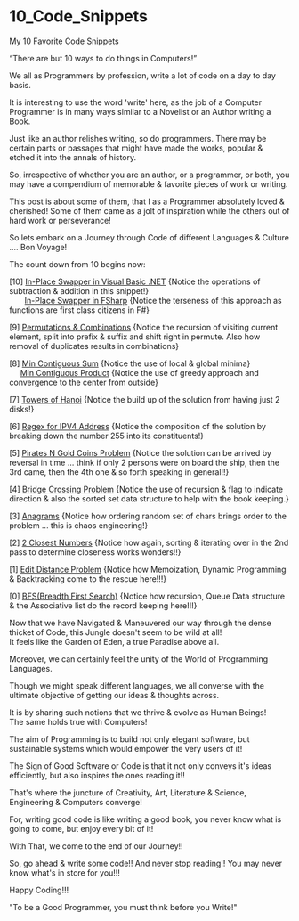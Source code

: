 # 10_Code_Snippets
My 10 Favorite Code Snippets

“There are but 10 ways to do things in Computers!”

<p> We all as Programmers by profession, write a lot of code on a day to day basis. </p>
<p>It is interesting to use the word 'write' here, as the job of a Computer Programmer is in many ways similar to a Novelist or an Author writing a Book. </p>
<p>Just like an author relishes writing, so do programmers. There may be certain parts or passages that might have made the works, popular & etched it into the annals of history.</p>
<p>So, irrespective of whether you are an author, or a programmer, or both, you may have a compendium of memorable & favorite pieces of work or writing.</p>
<p>This post is about some of them, that I as a Programmer absolutely loved & cherished! Some of them came as a jolt of inspiration while the others out of hard work or perseverance!</p>
<p>So lets embark on a Journey through Code of different Languages & Culture .... Bon Voyage!</p>
<p>The count down from 10 begins now:</p>

[10] [In-Place Swapper in Visual Basic .NET](001_10_a.vb) {Notice the operations of subtraction & addition in this snippet!} <br>
     &nbsp;&nbsp;&nbsp;&nbsp;&nbsp;&nbsp;&nbsp;[In-Place Swapper in FSharp](002_10_b.fs) {Notice the terseness of this approach as functions are first class citizens in F#}

[9] [Permutations & Combinations](003_09.cs) {Notice the recursion of visiting current element, split into prefix & suffix and shift right in permute. Also how removal of duplicates results in combinations} <br>

[8] [Min Contiguous Sum](004_08_a.py) {Notice the use of local & global minima} <br>
    &nbsp;&nbsp;&nbsp;&nbsp;&nbsp;[Min Contiguous Product](005_08_b.py) {Notice the use of greedy approach and convergence to the center from outside}

[7] [Towers of Hanoi](006_07.cs) {Notice the build up of the solution from having just 2 disks!} <br>

[6] [Regex for IPV4 Address](007_06.sh) {Notice the composition of the solution by breaking down the number 255 into its constituents!} <br>

[5] [Pirates N Gold Coins Problem](008_05.cs) {Notice the solution can be arrived by reversal in time ... think if only 2 persons were on board the ship, then the 3rd came, then the 4th one & so forth speaking in general!!} <br>

[4] [Bridge Crossing Problem](009_04.cs) {Notice the use of recursion & flag to indicate direction & also the sorted set data structure to help with the book keeping.} <br>

[3] [Anagrams](010_03.cs) {Notice how ordering random set of chars brings order to the problem ... this is chaos engineering!} <br>

[2] [2 Closest Numbers](011_02.cs) {Notice how again, sorting & iterating over in the 2nd pass to determine closeness works wonders!!} <br>

[1] [Edit Distance Problem](012_01.cpp) {Notice how Memoization, Dynamic Programming & Backtracking come to the rescue here!!!} <br>

[0] [BFS(Breadth First Search)](013_00.cpp) {Notice how recursion, Queue Data structure & the Associative list do the record keeping here!!!} <br>

<p>Now that we have Navigated & Maneuvered our way through the dense thicket of Code, this Jungle doesn't seem to be wild at all! <br>
It feels like the Garden of Eden, a true Paradise above all.
<p>
Moreover, we can certainly feel the unity of the World of Programming Languages.</p>
<p>Though we might speak different languages, we all converse with the ultimate objective of getting our ideas & thoughts across.
</p>
<p>It is by sharing such notions that we thrive & evolve as Human Beings! <br>
The same holds true with Computers! <p>
The aim of Programming is to build not only elegant software, but sustainable systems which would empower the very users of it! </p>
<p>The Sign of Good Software or Code is that it not only conveys it's ideas efficiently, but also inspires the ones reading it!! </p>
<p>That's where the juncture of Creativity, Art, Literature & Science, Engineering & Computers converge! </p>
For, writing good code is like writing a good book, you never know what is going to come, but enjoy every bit of it! </p>
<p>With That, we come to the end of our Journey!!</p>
<p>So, go ahead & write some code!! And never stop reading!! You may never know what's in store for you!!!</p>
<p>Happy Coding!!!</p>

"To be a Good Programmer, you must think before you Write!"
